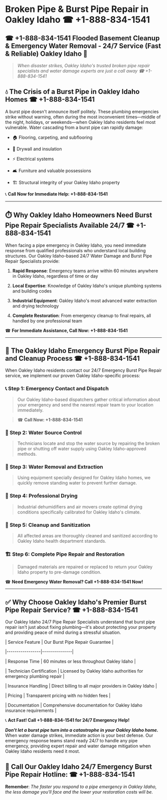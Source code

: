 # Broken Pipe & Burst Pipe Repair in Oakley Idaho ☎ +1-888-834-1541  
## ☎ +1-888-834-1541 Flooded Basement Cleanup & Emergency Water Removal - 24/7 Service (Fast & Reliable) Oakley Idaho 🚨  

> *When disaster strikes, Oakley Idaho's trusted broken pipe repair specialists and water damage experts are just a call away ☎ +1-888-834-1541*  

## 💧 The Crisis of a Burst Pipe in Oakley Idaho Homes ☎ +1-888-834-1541  

A burst pipe doesn't announce itself politely. These plumbing emergencies strike without warning, often during the most inconvenient times—middle of the night, holidays, or weekends—when Oakley Idaho residents feel most vulnerable. Water cascading from a burst pipe can rapidly damage:  

* 🏠 Flooring, carpeting, and subflooring  
* 🧱 Drywall and insulation  
* ⚡ Electrical systems  
* 🛋️ Furniture and valuable possessions  
* 🏗️ Structural integrity of your Oakley Idaho property  

📞 **Call Now for Immediate Help: +1-888-834-1541**  

---  

## ⏱️ Why Oakley Idaho Homeowners Need Burst Pipe Repair Specialists Available 24/7 ☎ +1-888-834-1541  

When facing a pipe emergency in Oakley Idaho, you need immediate response from qualified professionals who understand local building structures. Our Oakley Idaho-based 24/7 Water Damage and Burst Pipe Repair Specialists provide:  

1. **Rapid Response**: Emergency teams arrive within 60 minutes anywhere in Oakley Idaho, regardless of time or day  
2. **Local Expertise**: Knowledge of Oakley Idaho's unique plumbing systems and building codes  
3. **Industrial Equipment**: Oakley Idaho's most advanced water extraction and drying technology  
4. **Complete Restoration**: From emergency cleanup to final repairs, all handled by one professional team  

☎ **For Immediate Assistance, Call Now: +1-888-834-1541**  

---  

## 🔧 The Oakley Idaho Emergency Burst Pipe Repair and Cleanup Process ☎ +1-888-834-1541  

When Oakley Idaho residents contact our 24/7 Emergency Burst Pipe Repair service, we implement our proven Oakley Idaho-specific process:  

### 📞 Step 1: Emergency Contact and Dispatch  
> Our Oakley Idaho-based dispatchers gather critical information about your emergency and send the nearest repair team to your location immediately.  
> ☎ **Call Now: +1-888-834-1541**  

### 🚿 Step 2: Water Source Control  
> Technicians locate and stop the water source by repairing the broken pipe or shutting off water supply using Oakley Idaho-approved methods.  

### 🌊 Step 3: Water Removal and Extraction  
> Using equipment specially designed for Oakley Idaho homes, we quickly remove standing water to prevent further damage.  

### 💨 Step 4: Professional Drying  
> Industrial dehumidifiers and air movers create optimal drying conditions specifically calibrated for Oakley Idaho's climate.  

### 🧼 Step 5: Cleanup and Sanitization  
> All affected areas are thoroughly cleaned and sanitized according to Oakley Idaho health department standards.  

### 🏗️ Step 6: Complete Pipe Repair and Restoration  
> Damaged materials are repaired or replaced to return your Oakley Idaho property to pre-damage condition.  

☎ **Need Emergency Water Removal? Call +1-888-834-1541 Now!**  

---  

## ✅ Why Choose Oakley Idaho's Premier Burst Pipe Repair Service? ☎ +1-888-834-1541  

Our Oakley Idaho 24/7 Pipe Repair Specialists understand that burst pipe repair isn't just about fixing plumbing—it's about protecting your property and providing peace of mind during a stressful situation.  

| Service Feature | Our Burst Pipe Repair Guarantee |  
|-----------------|---------------|  
| Response Time | 60 minutes or less throughout Oakley Idaho |  
| Technician Certification | Licensed by Oakley Idaho authorities for emergency plumbing repair |  
| Insurance Handling | Direct billing to all major providers in Oakley Idaho |  
| Pricing | Transparent pricing with no hidden fees |  
| Documentation | Comprehensive documentation for Oakley Idaho insurance requirements |  

📞 **Act Fast! Call +1-888-834-1541 for 24/7 Emergency Help!**  

***Don't let a burst pipe turn into a catastrophe in your Oakley Idaho home.*** When water damage strikes, immediate action is your best defense. Our emergency response teams stand ready 24/7 to handle any pipe emergency, providing expert repair and water damage mitigation when Oakley Idaho residents need it most.  

## 📱 Call Our Oakley Idaho 24/7 Emergency Burst Pipe Repair Hotline: ☎ +1-888-834-1541  

**Remember**: *The faster you respond to a pipe emergency in Oakley Idaho, the less damage you'll face and the lower your restoration costs will be.*